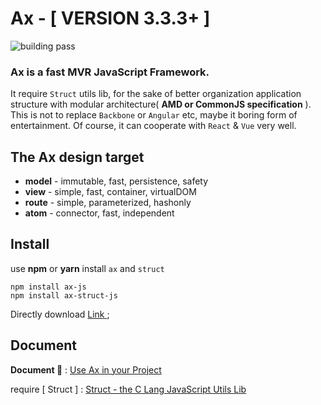 
# Ax - [ VERSION 3.3.3+ ]

<img src="https://travis-ci.org/DemonCloud/Ax.svg?branch=master" alt="building pass">

### Ax is a fast MVR JavaScript Framework. 

It require `Struct` utils lib, for the sake of better organization application structure with modular architecture( **AMD or CommonJS specification** ). This is not to replace `Backbone` or `Angular` etc, maybe it boring form of entertainment. Of course, it can cooperate with `React` & `Vue` very well.

## The Ax design target

* **model** - immutable, fast, persistence, safety
* **view** - simple, fast, container, virtualDOM
* **route** - simple, parameterized, hashonly
* **atom** - connector, fast, independent

## Install

use **npm** or **yarn** install `ax` and `struct`

```shell
npm install ax-js
npm install ax-struct-js
```

Directly download [ Link ](https://github.com/DemonCloud/Ax/archive/master.zip);

## Document

**Document 📃** : [ Use Ax in your Project ](https://demoncloud.github.io/Ax)

require [ Struct ] : [ Struct - the C Lang JavaScript Utils Lib ](https://github.com/DemonCloud/struct)
